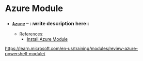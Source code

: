# Azure Module
- ### [`Azure`](./Azure) – ::write description here::
    - References:
        - [Install Azure Module](https://learn.microsoft.com/en-us/training/modules/review-azure-powershell-module/4-install-azure-powershell-module)

https://learn.microsoft.com/en-us/training/modules/review-azure-powershell-module/
